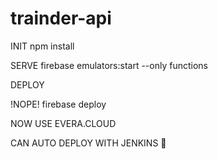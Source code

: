 # trainder-api
INIT
npm install

SERVE
firebase emulators:start --only functions

DEPLOY

!NOPE!
firebase deploy

 NOW USE EVERA.CLOUD

CAN AUTO DEPLOY WITH JENKINS 🎃